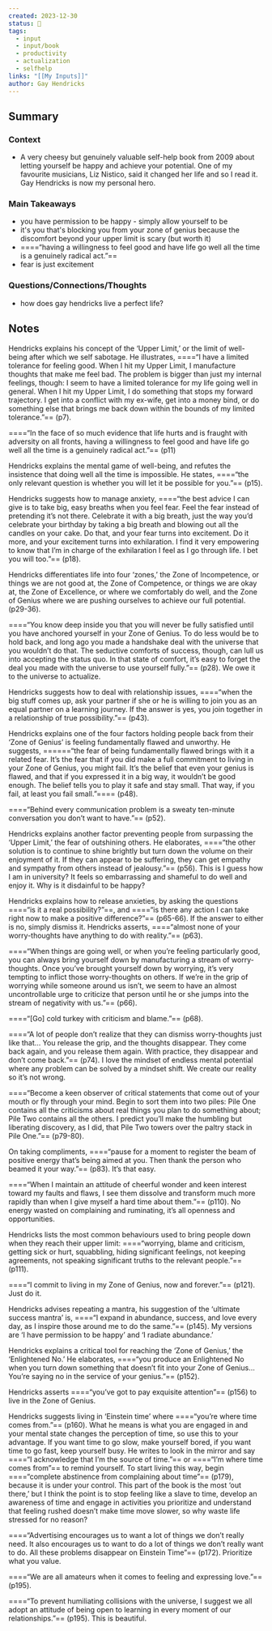 ```yaml
---
created: 2023-12-30
status: 🔴
tags:
  - input
  - input/book
  - productivity
  - actualization
  - selfhelp
links: "[[My Inputs]]"
author: Gay Hendricks
---
```

## Summary
### Context
- A very cheesy but genuinely valuable self-help book from 2009 about letting yourself be happy and achieve your potential. One of my favourite musicians, Liz Nistico, said it changed her life and so I read it. Gay Hendricks is now my personal hero.
### Main Takeaways
- you have permission to be happy - simply allow yourself to be
- it's you that's blocking you from your zone of genius because the discomfort beyond your upper limit is scary (but worth it)
- ====“having a willingness to feel good and have life go well all the time is a genuinely radical act.”==
- fear is just excitement
### Questions/Connections/Thoughts
- how does gay hendricks live a perfect life?
## Notes
Hendricks explains his concept of the ‘Upper Limit,’ or the limit of well-being after which we self sabotage. He illustrates, ====“I have a limited tolerance for feeling good. When I hit my Upper Limit, I manufacture thoughts that make me feel bad. The problem is bigger than just my internal feelings, though: I seem to have a limited tolerance for my life going well in general. When I hit my Upper Limit, I do something that stops my forward trajectory. I get into a conflict with my ex-wife, get into a money bind, or do something else that brings me back down within the bounds of my limited tolerance.”== (p7).

====“In the face of so much evidence that life hurts and is fraught with adversity on all fronts, having a willingness to feel good and have life go well all the time is a genuinely radical act.”== (p11)

Hendricks explains the mental game of well-being, and refutes the insistence that doing well all the time is impossible. He states, ====“the only relevant question is whether you will let it be possible for you.”== (p15).

Hendricks suggests how to manage anxiety, ====“the best advice I can give is to take big, easy breaths when you feel fear. Feel the fear instead of pretending it’s not there. Celebrate it with a big breath, just the way you’d celebrate your birthday by taking a big breath and blowing out all the candles on your cake. Do that, and your fear turns into excitement. Do it more, and your excitement turns into exhilaration. I find it very empowering to know that I’m in charge of the exhilaration I feel as I go through life. I bet you will too.”== (p18). 

Hendricks differentiates life into four ‘zones,’ the Zone of Incompetence, or things we are not good at, the Zone of Competence, or things we are okay at, the Zone of Excellence, or where we comfortably do well, and the Zone of Genius where we are pushing ourselves to achieve our full potential. (p29-36). 

====“You know deep inside you that you will never be fully satisfied until you have anchored yourself in your Zone of Genius. To do less would be to hold back, and long ago you made a handshake deal with the universe that you wouldn’t do that. The seductive comforts of success, though, can lull us into accepting the status quo. In that state of comfort, it’s easy to forget the deal you made with the universe to use yourself fully.”== (p28). We owe it to the universe to actualize.

Hendricks suggests how to deal with relationship issues, ====“when the big stuff comes up, ask your partner if she or he is willing to join you as an equal partner on a learning journey. If the answer is yes, you join together in a relationship of true possibility.”== (p43). 

Hendricks explains one of the four factors holding people back from their ‘Zone of Genius’ is feeling fundamentally flawed and unworthy. He suggests, ======“the fear of being fundamentally flawed brings with it a related fear. It’s the fear that if you did make a full commitment to living in your Zone of Genius, you might fail. It’s the belief that even your genius is flawed, and that if you expressed it in a big way, it wouldn’t be good enough. The belief tells you to play it safe and stay small. That way, if you fail, at least you fail small.”==== (p48). 

====“Behind every communication problem is a sweaty ten-minute conversation you don’t want to have.”== (p52). 

Hendricks explains another factor preventing people from surpassing the ‘Upper Limit,’ the fear of outshining others. He elaborates, ====“the other solution is to continue to shine brightly but turn down the volume on their enjoyment of it. If they can appear to be suffering, they can get empathy and sympathy from others instead of jealousy.”== (p56). This is I guess how I am in university? It feels so embarrassing and shameful to do well and enjoy it. Why is it disdainful to be happy?

Hendricks explains how to release anxieties, by asking the questions ====“is it a real possibility?”==, and ====“is there any action I can take right now to make a positive difference?”== (p65-66). If the answer to either is no, simply dismiss it. Hendricks asserts, ====“almost none of your worry-thoughts have anything to do with reality.”== (p63). 

====“When things are going well, or when you’re feeling particularly good, you can always bring yourself down by manufacturing a stream of worry-thoughts. Once you’ve brought yourself down by worrying, it’s very tempting to inflict those worry-thoughts on others. If we’re in the grip of worrying while someone around us isn’t, we seem to have an almost uncontrollable urge to criticize that person until he or she jumps into the stream of negativity with us.”== (p66).

====“[Go] cold turkey with criticism and blame.”== (p68).

====“A lot of people don’t realize that they can dismiss worry-thoughts just like that… You release the grip, and the thoughts disappear. They come back again, and you release them again. With practice, they disappear and don’t come back.”== (p74). I love the mindset of endless mental potential where any problem can be solved by a mindset shift. We create our reality so it’s not wrong.

====“Become a keen observer of critical statements that come out of your mouth or fly through your mind. Begin to sort them into two piles: Pile One contains all the criticisms about real things you plan to do something about; Pile Two contains all the others. I predict you’ll make the humbling but liberating discovery, as I did, that Pile Two towers over the paltry stack in Pile One.”== (p79-80).

On taking compliments, ====“pause for a moment to register the beam of positive energy that’s being aimed at you. Then thank the person who beamed it your way.”== (p83). It’s that easy.

====“When I maintain an attitude of cheerful wonder and keen interest toward my faults and flaws, I see them dissolve and transform much more rapidly than when I give myself a hard time about them.”== (p110). No energy wasted on complaining and ruminating, it’s all openness and opportunities.

Hendricks lists the most common behaviours used to bring people down when they reach their upper limit: ====“worrying, blame and criticism, getting sick or hurt, squabbling, hiding significant feelings, not keeping agreements, not speaking significant truths to the relevant people.”== (p111).

====“I commit to living in my Zone of Genius, now and forever.”== (p121). Just do it.

Hendricks advises repeating a mantra, his suggestion of the ‘ultimate success mantra’ is, ====“I expand in abundance, success, and love every day, as I inspire those around me to do the same.”== (p145). My versions are ‘I have permission to be happy’ and ‘I radiate abundance.’

Hendricks explains a critical tool for reaching the ‘Zone of Genius,’ the ‘Enlightened No.’ He elaborates, ====“you produce an Enlightened No when you turn down something that doesn’t fit into your Zone of Genius… You’re saying no in the service of your genius.”== (p152).

Hendricks asserts ====“you’ve got to pay exquisite attention”== (p156) to live in the Zone of Genius.

Hendricks suggests living in ‘Einstein time’ where ====“you’re where time comes from.”== (p160). What he means is what you are engaged in and your mental state changes the perception of time, so use this to your advantage. If you want time to go slow, make yourself bored, if you want time to go fast, keep yourself busy. He writes to look in the mirror and say ====“I acknowledge that I’m the source of time.”== or ====“I’m where time comes from”== to remind yourself. To start living this way, begin ====“complete abstinence from complaining about time”== (p179), because it is under your control. This part of the book is the most ‘out there,’ but I think the point is to stop feeling like a slave to time, develop an awareness of time and engage in activities you prioritize and understand that feeling rushed doesn’t make time move slower, so why waste life stressed for no reason?

====“Advertising encourages us to want a lot of things we don’t really need. It also encourages us to want to do a lot of things we don’t really want to do. All these problems disappear on Einstein Time”== (p172). Prioritize what you value.

====“We are all amateurs when it comes to feeling and expressing love.”== (p195). 

====“To prevent humiliating collisions with the universe, I suggest we all adopt an attitude of being open to learning in every moment of our relationships.”== (p195). This is beautiful.


